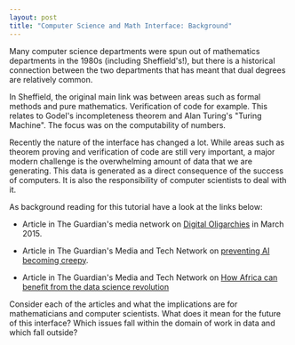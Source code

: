 ```yaml
---
layout: post
title: "Computer Science and Math Interface: Background"
---
```


Many computer science departments were spun out of mathematics departments in the 1980s (including Sheffield's!), but there is a historical connection between the two departments that has meant that dual degrees are relatively common.

In Sheffield, the original main link was between areas such as formal methods and pure mathematics. Verification of code for example. This relates to Godel's incompleteness theorem and Alan Turing's "Turing Machine". The focus was on the computability of numbers.

Recently the nature of the interface has changed a lot. While areas such as theorem proving and verification of code are still very important, a major modern challenge is the overwhelming amount of data that we are generating. This data is generated as a direct consequence of the success of computers. It is also the responsibility of computer scientists to deal with it.

As background reading for this tutorial have a look at the links below:

- Article in The Guardian's media network on [Digital Oligarchies](http://www.theguardian.com/media-network/2015/mar/05/digital-oligarchy-algorithms-personal-data) in March 2015.

- Article in The Guardian's Media and Tech Network on [preventing AI becoming creepy](http://www.theguardian.com/media-network/2015/jun/12/artificial-intelligence-ai-human-computer).

- Article in The Guardian's Media and Tech Network on [How Africa can benefit from the data science revolution](http://www.theguardian.com/media-network/2015/aug/25/africa-benefit-data-science-information)

Consider each of the articles and what the implications are for mathematicians and computer scientists. What does it mean for the future of this interface? Which issues fall within the domain of work in data and which fall outside?


